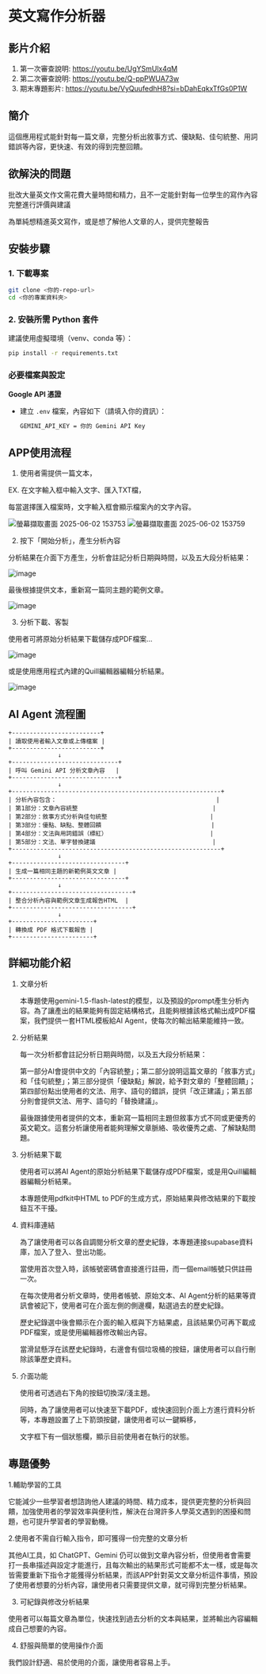 # 英文寫作分析器

## 影片介紹
1. 第一次審查說明: https://youtu.be/UgYSmUlx4qM
2. 第二次審查說明: https://youtu.be/Q-ppPWUA73w
3. 期末專題影片: https://youtu.be/VyQuufedhH8?si=bDahEqkxTfGs0P1W

## 簡介
這個應用程式能針對每一篇文章，完整分析出敘事方式、優缺點、佳句統整、用詞錯誤等內容，更快速、有效的得到完整回饋。

## 欲解決的問題
批改大量英文作文需花費大量時間和精力，且不一定能針對每一位學生的寫作內容完整進行評價與建議

為單純想精進英文寫作，或是想了解他人文章的人，提供完整報告

## 安裝步驟

### 1. 下載專案
```bash
git clone <你的-repo-url>
cd <你的專案資料夾>
```

### 2. 安裝所需 Python 套件
建議使用虛擬環境（venv、conda 等）：
```bash
pip install -r requirements.txt
```


### 必要檔案與設定
**Google API 憑證**  
   - 建立 `.env` 檔案，內容如下（請填入你的資訊）：
     ```bash
     GEMINI_API_KEY = 你的 Gemini API Key
     ```


## APP使用流程
1. 使用者需提供一篇文本，

EX. 在文字輸入框中輸入文字、匯入TXT檔，

每當選擇匯入檔案時，文字輸入框會顯示檔案內的文字內容。

![螢幕擷取畫面 2025-06-02 153753](https://github.com/user-attachments/assets/19155d1e-86dd-4f1c-8736-e3ef16cbf7e6)
![螢幕擷取畫面 2025-06-02 153759](https://github.com/user-attachments/assets/448e2e9d-8c0e-4d4c-9d5d-f4bcc09e0cdd)


2. 按下「開始分析」，產生分析內容
   
分析結果在介面下方產生，分析會註記分析日期與時間，以及五大段分析結果：

![image](https://github.com/user-attachments/assets/c02f706f-1328-447c-b9e3-89746f24cf9a)

最後根據提供文本，重新寫一篇同主題的範例文章。

![image](https://github.com/user-attachments/assets/9afa4cf6-51fd-4dc9-8d27-55562fa1e253)

3. 分析下載、客製
   
使用者可將原始分析結果下載儲存成PDF檔案...

![image](https://github.com/user-attachments/assets/397a986a-6d66-4d96-98e0-34f1c0f9ade8)

或是使用應用程式內建的Quill編輯器編輯分析結果。

![image](https://github.com/user-attachments/assets/ba01a711-2b01-4bd0-91d4-455d28dae0ef)


## AI Agent 流程圖
```
+-------------------------+
| 讀取使用者輸入文章或上傳檔案 |
+-------------------------+
              ↓
+------------------------------+
| 呼叫 Gemini API 分析文章內容   |
+------------------------------+
              ↓
+-----------------------------------------------------------+
| 分析內容包含：                                             |
| 第1部分：文章內容統整                                      |
| 第2部分：敘事方式分析與佳句統整                             |
| 第3部分：優點、缺點、整體回饋                               |
| 第4部分：文法與用詞錯誤（標紅）                             |
| 第5部分：文法、單字替換建議                                 |
+-----------------------------------------------------------+
              ↓
+--------------------------------+
| 生成一篇相同主題的新範例英文文章 |
+--------------------------------+
              ↓
+----------------------------------+
| 整合分析內容與範例文章生成報告HTML  |
+----------------------------------+
              ↓
+-----------------------+
| 轉換成 PDF 格式下載報告 |
+-----------------------+
```
## 詳細功能介紹
1. 文章分析
   
   本專題使用gemini-1.5-flash-latest的模型，以及預設的prompt產生分析內容。為了讓產出的結果能夠有固定結構格式，且能夠根據該格式輸出成PDF檔案，我們提供一套HTML模板給AI Agent，使每次的輸出結果能維持一致。

2. 分析結果
   
   每一次分析都會註記分析日期與時間，以及五大段分析結果：

   第一部分AI會提供中文的「內容統整」；第二部分說明這篇文章的「敘事方式」和「佳句統整」；第三部分提供「優缺點」解說，給予對文章的「整體回饋」；第四部份點出使用者的文法、用字、語句的錯誤，提供「改正建議」；第五部分則會提供文法、用字、語句的「替換建議」。
   
   最後跟據使用者提供的文本，重新寫一篇相同主題但敘事方式不同或更優秀的英文範文。這套分析讓使用者能夠理解文章脈絡、吸收優秀之處、了解缺點問題。

3. 分析結果下載
   
   使用者可以將AI Agent的原始分析結果下載儲存成PDF檔案，或是用Quill編輯器編輯分析結果。
   
   本專題使用pdfkit中HTML to PDF的生成方式，原始結果與修改結果的下載按鈕互不干擾。

4. 資料庫連結
   
   為了讓使用者可以各自調閱分析文章的歷史紀錄，本專題連接supabase資料庫，加入了登入、登出功能。

   當使用首次登入時，該帳號密碼會直接進行註冊，而一個email帳號只供註冊一次。

   在每次使用者分析文章時，使用者帳號、原始文本、AI Agent分析的結果等資訊會被記下，使用者可在介面左側的側邊欄，點選過去的歷史紀錄。

   歷史紀錄選中後會顯示在介面的輸入框與下方結果處，且該結果仍可再下載成PDF檔案，或是使用編輯器修改輸出內容。

   當滑鼠懸浮在該歷史紀錄時，右邊會有個垃圾桶的按鈕，讓使用者可以自行刪除該筆歷史資料。

5. 介面功能

   使用者可透過右下角的按鈕切換深/淺主題。

   同時，為了讓使用者可以快速至下載PDF，或快速回到介面上方進行資料分析等，本專題設置了上下箭頭按鍵，讓使用者可以一鍵瞬移，

   文字框下有一個狀態欄，顯示目前使用者在執行的狀態。

## 專題優勢
1.輔助學習的工具

它能減少一些學習者想諮詢他人建議的時間、精力成本，提供更完整的分析與回饋，加強使用者的學習效率與便利性，解決在台灣許多人學英文遇到的困擾和問題，也可提升學習者的學習動機。

2.使用者不需自行輸入指令，即可獲得一份完整的文章分析

其他AI工具，如 ChatGPT、Gemini 仍可以做到文章內容分析，但使用者會需要打一長串描述與設定才能進行，且每次輸出的結果形式可能都不太一樣，或是每次皆需要重新下指令才能獲得分析結果，而該APP針對英文文章分析這件事情，預設了使用者想要的分析內容，讓使用者只需要提供文章，就可得到完整分析結果。

3. 可紀錄與修改分析結果
   
使用者可以每篇文章為單位，快速找到過去分析的文本與結果，並將輸出內容編輯成自己想要的內容。

4. 舒服與簡單的使用操作介面
   
我們設計舒適、易於使用的介面，讓使用者容易上手。
